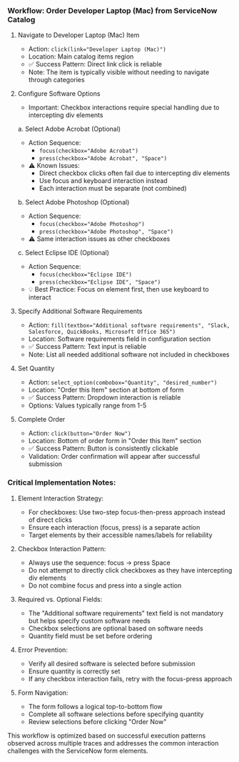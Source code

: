 ### Workflow: Order Developer Laptop (Mac) from ServiceNow Catalog

1. Navigate to Developer Laptop (Mac) Item
   - Action: `click(link="Developer Laptop (Mac)")`
   - Location: Main catalog items region
   - ✅ Success Pattern: Direct link click is reliable
   - Note: The item is typically visible without needing to navigate through categories

2. Configure Software Options
   - Important: Checkbox interactions require special handling due to intercepting div elements

   a. Select Adobe Acrobat (Optional)
   - Action Sequence:
     * `focus(checkbox="Adobe Acrobat")`
     * `press(checkbox="Adobe Acrobat", "Space")`
   - ⚠️ Known Issues:
     * Direct checkbox clicks often fail due to intercepting div elements
     * Use focus and keyboard interaction instead
     * Each interaction must be separate (not combined)

   b. Select Adobe Photoshop (Optional)
   - Action Sequence:
     * `focus(checkbox="Adobe Photoshop")`
     * `press(checkbox="Adobe Photoshop", "Space")`
   - ⚠️ Same interaction issues as other checkboxes

   c. Select Eclipse IDE (Optional)
   - Action Sequence:
     * `focus(checkbox="Eclipse IDE")`
     * `press(checkbox="Eclipse IDE", "Space")`
   - 💡 Best Practice: Focus on element first, then use keyboard to interact

3. Specify Additional Software Requirements
   - Action: `fill(textbox="Additional software requirements", "Slack, Salesforce, QuickBooks, Microsoft Office 365")`
   - Location: Software requirements field in configuration section
   - ✅ Success Pattern: Text input is reliable
   - Note: List all needed additional software not included in checkboxes

4. Set Quantity
   - Action: `select_option(combobox="Quantity", "desired_number")`
   - Location: "Order this Item" section at bottom of form
   - ✅ Success Pattern: Dropdown interaction is reliable
   - Options: Values typically range from 1-5

5. Complete Order
   - Action: `click(button="Order Now")`
   - Location: Bottom of order form in "Order this Item" section
   - ✅ Success Pattern: Button is consistently clickable
   - Validation: Order confirmation will appear after successful submission

### Critical Implementation Notes:

1. Element Interaction Strategy:
   - For checkboxes: Use two-step focus-then-press approach instead of direct clicks
   - Ensure each interaction (focus, press) is a separate action
   - Target elements by their accessible names/labels for reliability

2. Checkbox Interaction Pattern:
   - Always use the sequence: focus → press Space
   - Do not attempt to directly click checkboxes as they have intercepting div elements
   - Do not combine focus and press into a single action

3. Required vs. Optional Fields:
   - The "Additional software requirements" text field is not mandatory but helps specify custom software needs
   - Checkbox selections are optional based on software needs
   - Quantity field must be set before ordering

4. Error Prevention:
   - Verify all desired software is selected before submission
   - Ensure quantity is correctly set
   - If any checkbox interaction fails, retry with the focus-press approach

5. Form Navigation:
   - The form follows a logical top-to-bottom flow
   - Complete all software selections before specifying quantity
   - Review selections before clicking "Order Now"

This workflow is optimized based on successful execution patterns observed across multiple traces and addresses the common interaction challenges with the ServiceNow form elements.